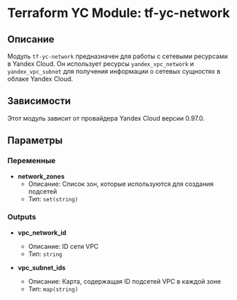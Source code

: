 # Terraform YC Module: tf-yc-network

## Описание

Модуль `tf-yc-network` предназначен для работы с сетевыми ресурсами в Yandex Cloud. Он использует ресурсы `yandex_vpc_network` и `yandex_vpc_subnet` для получения информации о сетевых сущностях в облаке Yandex Cloud.

## Зависимости

Этот модуль зависит от провайдера Yandex Cloud версии 0.97.0.

## Параметры

### Переменные

- **network_zones**
  - Описание: Список зон, которые используются для создания подсетей
  - Тип: `set(string)`
  
### Outputs

- **vpc_network_id**
  - Описание: ID сети VPC
  - Тип: `string`
  
- **vpc_subnet_ids**
  - Описание: Карта, содержащая ID подсетей VPC в каждой зоне
  - Тип: `map(string)`

